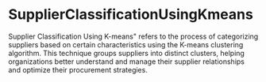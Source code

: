 # SupplierClassificationUsingKmeans
Supplier Classification Using K-means" refers to the process of categorizing suppliers based on certain characteristics using the K-means clustering algorithm. This technique groups suppliers into distinct clusters, helping organizations better understand and manage their supplier relationships and optimize their procurement strategies.
